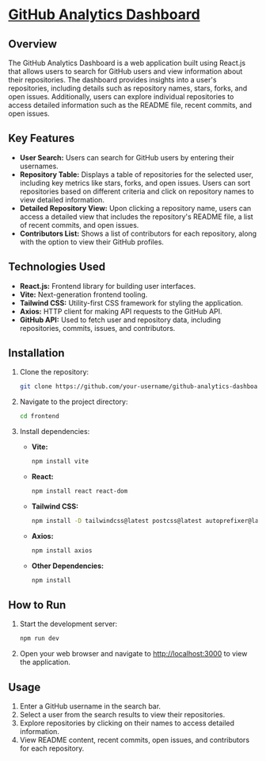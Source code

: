 
# <a href="https://662e8ab46a9762f668b37db2--githubanalyticdashboard.netlify.app/" target="_blank">GitHub Analytics Dashboard</a>



## Overview

The GitHub Analytics Dashboard is a web application built using React.js that allows users to search for GitHub users and view information about their repositories. The dashboard provides insights into a user's repositories, including details such as repository names, stars, forks, and open issues. Additionally, users can explore individual repositories to access detailed information such as the README file, recent commits, and open issues.

## Key Features

- **User Search:** Users can search for GitHub users by entering their usernames.
- **Repository Table:** Displays a table of repositories for the selected user, including key metrics like stars, forks, and open issues. Users can sort repositories based on different criteria and click on repository names to view detailed information.
- **Detailed Repository View:** Upon clicking a repository name, users can access a detailed view that includes the repository's README file, a list of recent commits, and open issues.
- **Contributors List:** Shows a list of contributors for each repository, along with the option to view their GitHub profiles.

## Technologies Used

- **React.js:** Frontend library for building user interfaces.
- **Vite:** Next-generation frontend tooling.
- **Tailwind CSS:** Utility-first CSS framework for styling the application.
- **Axios:** HTTP client for making API requests to the GitHub API.
- **GitHub API:** Used to fetch user and repository data, including repositories, commits, issues, and contributors.

## Installation

1. Clone the repository:

   ```bash
   git clone https://github.com/your-username/github-analytics-dashboard.git
   ```

2. Navigate to the project directory:

   ```bash
   cd frontend
   ```

3. Install dependencies:

   - **Vite:**

     ```bash
     npm install vite
     ```

   - **React:**

     ```bash
     npm install react react-dom
     ```

   - **Tailwind CSS:**

     ```bash
     npm install -D tailwindcss@latest postcss@latest autoprefixer@latest
     ```

   - **Axios:**

     ```bash
     npm install axios
     ```

   - **Other Dependencies:**

     ```bash
     npm install
     ```

## How to Run

1. Start the development server:

   ```bash
   npm run dev
   ```

2. Open your web browser and navigate to [http://localhost:3000](http://localhost:3000) to view the application.

## Usage

1. Enter a GitHub username in the search bar.
2. Select a user from the search results to view their repositories.
3. Explore repositories by clicking on their names to access detailed information.
4. View README content, recent commits, open issues, and contributors for each repository.


